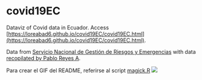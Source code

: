 # covid19EC
Dataviz of Covid data in Ecuador. Access [https://loreabad6.github.io/covid19EC/covid19EC.html](https://loreabad6.github.io/covid19EC/covid19EC.html). 

Data from [Servicio Nacional de Gestión de Riesgos y Emergencias](https://www.gestionderiesgos.gob.ec/informes-de-situacion-covid-19-desde-el-13-de-marzo-del-2020/) with data [recopilated by Pablo Reyes A](https://github.com/pablora19/COVID19_EC).

Para crear el GIF del README, referirse al script [magick.R](https://github.com/loreabad6/covid19EC/blob/master/magick.R)
![](https://github.com/loreabad6/covid19EC/blob/master/covid_cases.gif)
